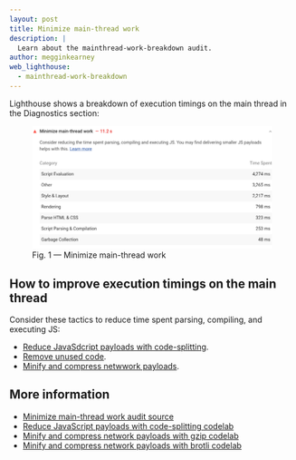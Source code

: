```yaml
---
layout: post
title: Minimize main-thread work
description: |
  Learn about the mainthread-work-breakdown audit.
author: megginkearney
web_lighthouse:
  - mainthread-work-breakdown
---
```


Lighthouse shows a breakdown of execution timings on the main thread
in the Diagnostics section:

<figure class="w-figure">
  <img class="w-screenshot w-screenshot--filled" src="mainthread-work-breakdown.png" alt="Lighthouse: Minimize main-thread work">
  <figcaption class="w-figcaption">
    Fig. 1 — Minimize main-thread work
  </figcaption>
</figure>

## How to improve execution timings on the main thread

Consider these tactics to reduce time spent parsing, compiling,
and executing JS:

- [Reduce JavaSdcript payloads with code-splitting](/reduce-javascript-payloads-with-code-splitting).
- [Remove unused code](/remove-unused-code).
- [Minify and compress netwwork payloads](/reduce-network-payloads-using-text-compression).

## More information

- [Minimize main-thread work audit source](https://github.com/GoogleChrome/lighthouse/blob/master/lighthouse-core/audits/mainthread-work-breakdown.js)
- [Reduce JavaScript payloads with code-splitting codelab](/codelab-code-splitting)
- [Minify and compress network payloads with gzip codelab](/codelab-text-compression)
- [Minify and compress network payloads with brotli codelab](/codelab-text-compression-brotli)